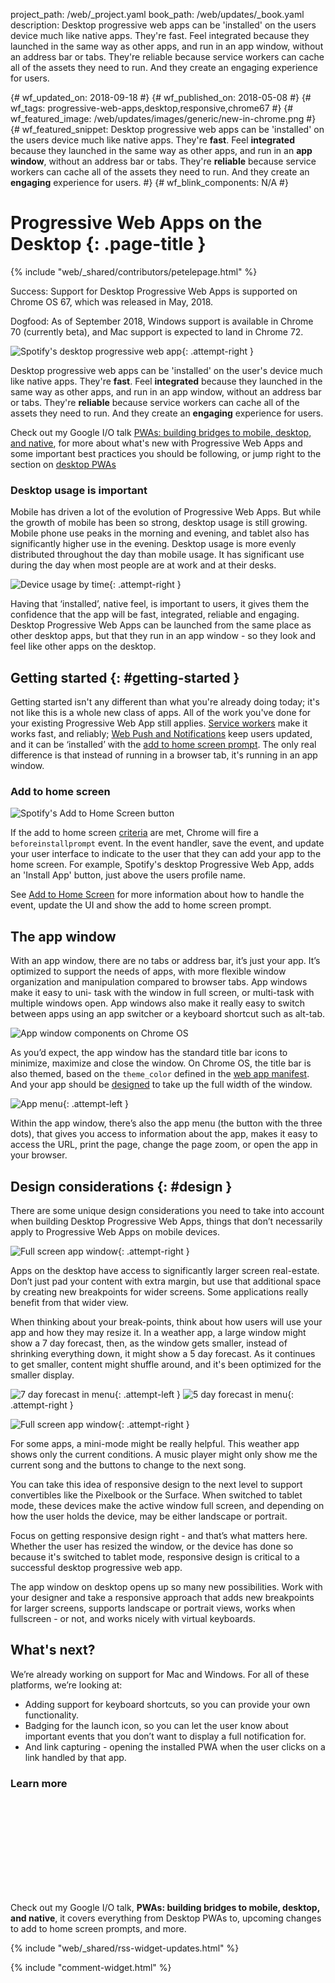 project_path: /web/_project.yaml
book_path: /web/updates/_book.yaml
description: Desktop progressive web apps can be 'installed' on the users device much like native apps. They're fast. Feel integrated because they launched in the same way as other apps, and run in an app window, without an address bar or tabs. They're reliable because service workers can cache all of the assets they need to run. And they create an engaging experience for users.

{# wf_updated_on: 2018-09-18 #}
{# wf_published_on: 2018-05-08 #}
{# wf_tags: progressive-web-apps,desktop,responsive,chrome67 #}
{# wf_featured_image: /web/updates/images/generic/new-in-chrome.png #}
{# wf_featured_snippet: Desktop progressive web apps can be 'installed' on the users device much like native apps. They're <b>fast</b>. Feel <b>integrated</b> because they launched in the same way as other apps, and run in an <b>app window</b>, without an address bar or tabs. They're <b>reliable</b> because service workers can cache all of the assets they need to run. And they create an <b>engaging</b> experience for users. #}
{# wf_blink_components: N/A #}

# Progressive Web Apps on the Desktop {: .page-title }

{% include "web/_shared/contributors/petelepage.html" %}

<div class="clearfix"></div>

Success: Support for Desktop Progressive Web Apps is supported on Chrome OS
67, which was released in May, 2018.

<div class="clearfix"></div>

Dogfood: As of September 2018, Windows support is available in Chrome 70 (currently beta),
and Mac support is expected to land in Chrome 72. 

<div class="clearfix"></div>

![Spotify's desktop progressive web app](/web/updates/images/2018/05/spotify-screenshot.jpg){: .attempt-right }

Desktop progressive web apps can be 'installed' on the user's device much like
native apps. They're **fast**. Feel **integrated** because they launched in
the same way as other apps, and run in an app window, without an address bar
or tabs. They're **reliable** because service workers can cache all of the
assets they need to run. And they create an **engaging** experience for users.

<div class="clearfix"></div>

<aside class="note">
  Check out my Google I/O talk <a href="https://youtu.be/NITk4kXMQDw">
  PWAs: building bridges to mobile, desktop, and native</a>, for more about
  what's new with Progressive Web Apps and some important best practices you
  should be following, or jump right to the section on
  <a href="https://youtu.be/NITk4kXMQDw?t=1678">desktop PWAs</a>
</aside>

<div class="clearfix"></div>

### Desktop usage is important

Mobile has driven a lot of the evolution of Progressive Web Apps. But while
the growth of mobile has been so strong, desktop usage is still growing.
Mobile phone use peaks in the morning and evening, and tablet also has
significantly higher use in the evening.  Desktop usage is more evenly
distributed throughout the day than mobile usage. It has significant use
during the day when most people are at work and at their desks.

![Device usage by time](/web/updates/images/2018/05/device-usage.png){: .attempt-right }

Having that ‘installed’, native feel, is important to users, it gives them the
confidence that the app will be fast, integrated, reliable and engaging.
Desktop Progressive Web Apps can be launched from the same place as other
desktop apps, but that they run in an app window - so they look and feel
like other apps on the desktop.

<div class="clearfix"></div>

## Getting started {: #getting-started }

Getting started isn't any different than what you're already doing today;
it's not like this is a whole new class of apps. All of the work you've done
for your existing Progressive Web App still applies.
[Service workers](/web/fundamentals/primers/service-workers/) make it works
fast, and reliably; [Web Push and Notifications](/web/fundamentals/push-notifications/)
keep users updated, and it can be ‘installed’ with the
[add to home screen prompt](/web/fundamentals/app-install-banners/). The only
real difference is that instead of running in a browser tab, it's running in
an app window.

### Add to home screen

<img src="/web/updates/images/2018/05/spotify-a2hs.png"
     alt="Spotify's Add to Home Screen button"
     class="attempt-left" style="max-height: 200px;">

If the add to home screen [criteria](/web/fundamentals/app-install-banners/#criteria)
are met, Chrome will fire a `beforeinstallprompt` event. In the event handler,
save the event, and update your user interface to indicate to the user that
they can add your app to the home screen. For example, Spotify's desktop
Progressive Web App, adds an 'Install App' button, just above the users
profile name.

See [Add to Home Screen](/web/fundamentals/app-install-banners/) for more
information about how to handle the event, update the UI and show the add to
home screen prompt.

<div class="clearfix"></div>

## The app window

With an app window, there are no tabs or address bar, it’s just your app. It’s
optimized to support the needs of apps, with more flexible window organization
and manipulation compared to browser tabs. App windows make it easy to uni-
task with the window in full screen, or multi-task with multiple windows open.
App windows also make it really easy to switch between apps using an app
switcher or a keyboard shortcut such as alt-tab.

![App window components on Chrome OS](/web/updates/images/2018/05/app-window-elements.png)

As you’d expect, the app window has the standard title bar icons to minimize,
maximize and close the window. On Chrome OS, the title bar is also themed,
based on the `theme_color` defined in the
[web app manifest](/web/fundamentals/web-app-manifest/). And your app should be
[designed](#design) to take up the full width of the window.

![App menu](/web/updates/images/2018/05/app-menu.png){: .attempt-left }

Within the app window, there’s also the app menu (the button with the three
dots), that gives you access to information about the app, makes it easy to
access the URL, print the page, change the page zoom, or open the app in
your browser.

<div class="clearfix"></div>

## Design considerations {: #design }

There are some unique design considerations you need to take into account when
building Desktop Progressive Web Apps, things that don’t necessarily apply to
Progressive Web Apps on mobile devices.

![Full screen app window](/web/updates/images/2018/05/dpwa-resp-1.png){: .attempt-right }

Apps on the desktop have access to significantly larger screen real-estate.
Don’t just pad your content with extra margin, but use that additional space
by creating new breakpoints for wider screens. Some applications really
benefit from that wider view.

<div class="clearfix"></div>

When thinking about your break-points, think about how users will use your
app and how they may resize it. In a weather app, a large window might show a
7 day forecast, then, as the window gets smaller, instead of shrinking
everything down, it might show a 5 day forecast. As it continues to get
smaller, content might shuffle around, and it's been optimized for the
smaller display.

![7 day forecast in menu](/web/updates/images/2018/05/dpwa-resp-2.png){: .attempt-left }
![5 day forecast in menu](/web/updates/images/2018/05/dpwa-resp-3.png){: .attempt-right }

<div class="clearfix"></div>

![Full screen app window](/web/updates/images/2018/05/dpwa-resp-4.png){: .attempt-right }

For some apps, a mini-mode might be really helpful. This weather app shows
only the current conditions. A music player might only show me the current
song and the buttons to change to the next song.

You can take this idea of responsive design to the next level to support
convertibles like the Pixelbook or the Surface. When switched to tablet mode,
these devices make the active window full screen, and depending on how the
user holds the device, may be either landscape or portrait.

Focus on getting responsive design right - and that’s what matters here.
Whether the user has resized the window, or the device has done so because
it's switched to tablet mode, responsive design is critical to a successful
desktop progressive web app.

The app window on desktop opens up so many new possibilities. Work with your
designer and take a responsive approach that adds new breakpoints for larger
screens, supports landscape or portrait views, works when fullscreen - or
not, and works nicely with virtual keyboards.

## What's next?

We’re already working on support for Mac and Windows. For all of these
platforms, we’re looking at:

* Adding support for keyboard shortcuts, so you can provide your own
  functionality.
* Badging for the launch icon, so you can let the user know about important
  events that you don’t want to display a full notification for.
* And link capturing - opening the installed PWA when the user clicks on a
  link handled by that app.

### Learn more

<div class="video-wrapper">
  <iframe class="devsite-embedded-youtube-video" data-video-id="NITk4kXMQDw?t=1678"
          data-autohide="1" data-showinfo="0" frameborder="0" allowfullscreen>
  </iframe>
</div>

Check out my Google I/O talk, **PWAs: building bridges to mobile, desktop,
and native**, it covers everything from Desktop PWAs to, upcoming changes to
add to home screen prompts, and more.

<div class="clearfix"></div>

{% include "web/_shared/rss-widget-updates.html" %}

{% include "comment-widget.html" %}
